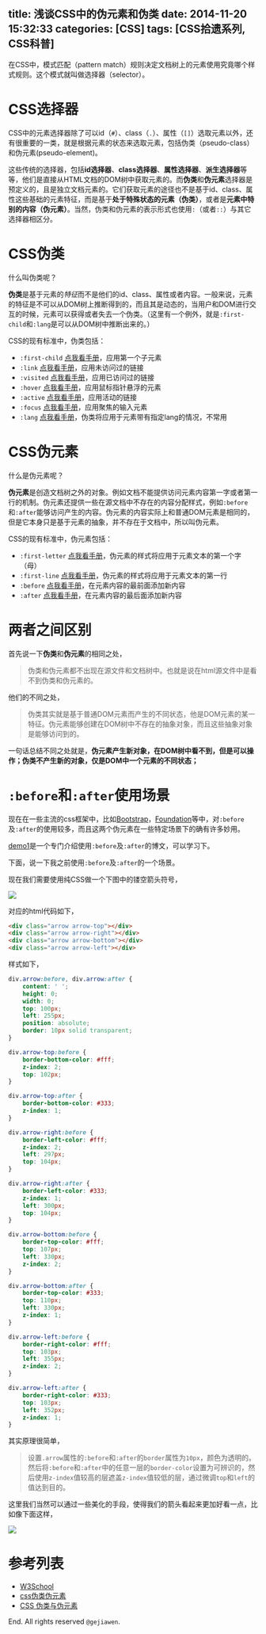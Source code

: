 title: 浅谈CSS中的伪元素和伪类
date: 2014-11-20 15:32:33
categories: [CSS]
tags: [CSS拾遗系列, CSS科普]
---

在CSS中，模式匹配（pattern match）规则决定文档树上的元素使用究竟哪个样式规则。这个模式就叫做选择器（selector）。

# CSS选择器

CSS中的元素选择器除了可以id（`#`）、class（`.`）、属性（`[]`）选取元素以外，还有很重要的一类，就是根据元素的状态来选取元素，包括伪类（pseudo-class）和伪元素(pseudo-element)。

这些传统的选择器，包括**id选择器**、**class选择器**、**属性选择器**、**派生选择器**等等，他们是直接从HTML文档的DOM树中获取元素的。而**伪类**和**伪元素**选择器是预定义的，且是独立文档元素的。它们获取元素的途径也不是基于id、class、属性这些基础的元素特征，而是基于**处于特殊状态的元素（伪类）**，或者是**元素中特别的内容（伪元素）**。当然，伪类和伪元素的表示形式也使用`:`（或者`::`）与其它选择器相区分。

# CSS伪类

什么叫伪类呢？

**伪类**是基于元素的*特征*而不是他们的id、class、属性或者内容。一般来说，元素的特征是不可以从DOM树上推断得到的，而且其是动态的，当用户和DOM进行交互的时候，元素可以获得或者失去一个伪类。（这里有一个例外，就是`:first-child`和`:lang`是可以从DOM树中推断出来的。）

CSS的现有标准中，伪类包括：

- `:first-child`  [点我看手册](http://www.w3school.com.cn/cssref/selector_first-child.asp)，应用第一个子元素
- `:link`  [点我看手册](http://www.w3school.com.cn/cssref/selector_link.asp)，应用未访问过的链接
- `:visited`  [点我看手册](http://www.w3school.com.cn/cssref/selector_visited.asp)，应用已访问过的链接
- `:hover`  [点我看手册](http://www.w3school.com.cn/cssref/selector_hover.asp)，应用鼠标指针悬浮的元素
- `:active`  [点我看手册](http://www.w3school.com.cn/cssref/selector_active.asp)，应用活动的链接
- `:focus`  [点我看手册](http://www.w3school.com.cn/cssref/selector_focus.asp)，应用聚焦的输入元素
- `:lang`  [点我看手册](http://baike.baidu.com/view/6763494.htm?fr=aladdin)，伪类将应用于元素带有指定lang的情况，不常用

# CSS伪元素

什么是伪元素呢？

**伪元素**是创造文档树之外的对象。例如文档不能提供访问元素内容第一字或者第一行的机制。伪元素还提供一些在源文档中不存在的内容分配样式，例如`:before`和`:after`能够访问产生的内容。伪元素的内容实际上和普通DOM元素是相同的，但是它本身只是基于元素的抽象，并不存在于文档中，所以叫伪元素。

CSS的现有标准中，伪元素包括：

- `:first-letter`  [点我看手册](http://www.w3school.com.cn/cssref/selector_first-letter.asp)，伪元素的样式将应用于元素文本的第一个字（母）
- `:first-line`  [点我看手册](http://www.w3school.com.cn/cssref/selector_first-line.asp)，伪元素的样式将应用于元素文本的第一行
- `:before`  [点我看手册](http://www.w3school.com.cn/cssref/selector_before.asp)，在元素内容的最前面添加新内容
- `:after`  [点我看手册](http://www.w3school.com.cn/cssref/selector_after.asp)，在元素内容的最后面添加新内容

# 两者之间区别

首先说一下**伪类**和**伪元素**的相同之处，

> 伪类和伪元素都不出现在源文件和文档树中。也就是说在html源文件中是看不到伪类和伪元素的。

他们的不同之处，

> 伪类其实就是基于普通DOM元素而产生的不同状态，他是DOM元素的某一特征。伪元素能够创建在DOM树中不存在的抽象对象，而且这些抽象对象是能够访问到的。

一句话总结不同之处就是，**伪元素产生新对象，在DOM树中看不到，但是可以操作；伪类不产生新的对象，仅是DOM中一个元素的不同状态；**

# `:before`和`:after`使用场景

现在在一些主流的css框架中，比如[Bootstrap](http://www.bootcss.com/)，[Foundation](http://foundation.zurb.com/)等中，对`:before`及`:after`的使用较多，而且这两个伪元素在一些特定场景下的确有许多妙用。

[demo1](http://www.jiawin.com/css-before-after/)是一个专门介绍使用`:before`及`:after`的博文，可以学习下。

下面，说一下我之前使用`:before`及`:after`的一个场景。

现在我们需要使用纯CSS做一个下图中的镂空箭头符号，

![](img-01.jpg)

对应的html代码如下，

```html
<div class="arrow arrow-top"></div>
<div class="arrow arrow-right"></div>
<div class="arrow arrow-bottom"></div>
<div class="arrow arrow-left"></div>
```

样式如下，

```css
div.arrow:before, div.arrow:after {
    content: ' ';
    height: 0;
    width: 0;
    top: 100px;
    left: 255px;
    position: absolute;
    border: 10px solid transparent;
}

div.arrow-top:before {
    border-bottom-color: #fff;
    z-index: 2;
    top: 102px;
}

div.arrow-top:after {
    border-bottom-color: #333;
    z-index: 1;
}

div.arrow-right:before {
    border-left-color: #fff;
    z-index: 2;
    left: 297px;
    top: 104px;
}

div.arrow-right:after {
    border-left-color: #333;
    z-index: 1;
    left: 300px;
    top: 104px;
}

div.arrow-bottom:before {
    border-top-color: #fff;
    top: 107px;
    left: 330px;
    z-index: 2;
}

div.arrow-bottom:after {
    border-top-color: #333;
    top: 110px;
    left: 330px;
    z-index: 1;
}

div.arrow-left:before {
    border-right-color: #fff;
    top: 103px;
    left: 355px;
    z-index: 2;
}

div.arrow-left:after {
    border-right-color: #333;
    top: 103px;
    left: 352px;
    z-index: 1;
}
```

其实原理很简单，

> 设置`.arrow`属性的`:before`和`:after`的`border`属性为`10px`，颜色为透明的。然后将`:before`和`:after`中的任意一层的`border-color`设置为可辨识的，然后使用`z-index`值较高的层遮盖`z-index`值较低的层，通过微调`top`和`left`的值达到目的。

这里我们当然可以通过一些美化的手段，使得我们的箭头看起来更加好看一点，比如像下面这样，

![](img-02.jpg)


# 参考列表

- [W3School](http://www.w3school.com.cn/cssref/index.asp)
- [css伪类伪元素](http://www.php100.com/html/webkaifa/DIV_CSS/2008/0820/2231.html)
- [CSS 伪类与伪元素](http://blog.csdn.net/sadfishsc/article/details/7047595)


End. All rights reserved `@gejiawen`.
